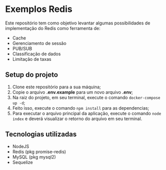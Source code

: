 # Exemplos Redis

Este repositório tem como objetivo levantar algumas possibilidades de implementação do Redis como ferramenta de:
- Cache
- Gerenciamento de sessão
- PUB/SUB
- Classificação de dados
- Limitação de taxas

## Setup do projeto
1. Clone este repositório para a sua máquina;
2. Copie o arquivo **.env.example** para um novo arquivo **.env**;
2. Na raiz do projeto, em seu terminal, execute o comando `docker-compose up -d`;
3. Feito isso, execute o comando `npm install` para as dependencias;
4. Para executar o arquivo principal da aplicação, execute o comando `node index` e deverá visualizar o retorno do arquivo em seu terminal.
## Tecnologias utilizadas
- NodeJS
- Redis (pkg promise-redis)
- MySQL (pkg mysql2)
- Sequelize